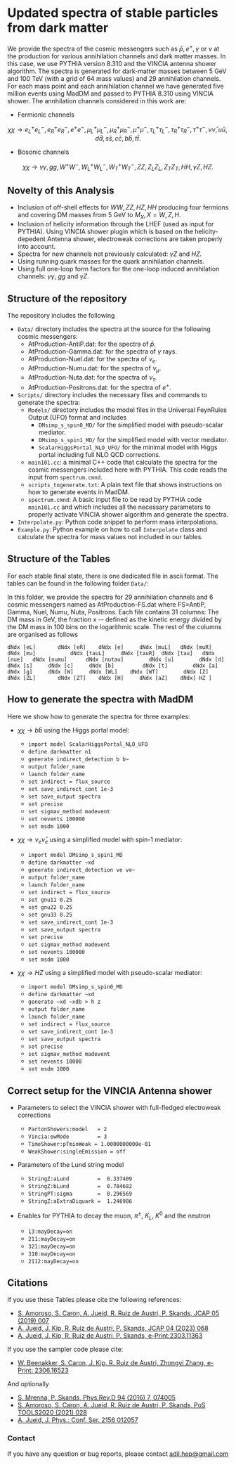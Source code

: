 # Updated spectra of stable particles from dark matter

We provide the spectra of the cosmic messengers such as $\bar{p}, e^+, \gamma$ or $\nu$ at the production for various annihilation channels and dark matter masses. In this case, we use PYTHIA version 8.310 and the VINCIA antenna shower algorithm. The spectra is generated for dark-matter masses between $5$ GeV and $100$ TeV (with a grid of 64 mass values) and 29 annihilation channels. For each mass point and each annihilation channel we have generated five million events using MadDM and passed to PYTHIA 8.310 using VINCIA shower. The annhilation channels considered in this work are:

* Fermionic channels  

$$
\chi \chi \to e_L^+ e_L^-, e_R^+ e_R^-, e^+ e^-, \mu_L^+ \mu_L^-, \mu_R^+ \mu_R^-, \mu^+ \mu^-, \tau^+_L \tau^-_L, \tau^+_R \tau^-_R, \tau^+ \tau^-, \nu \bar{\nu}, u\bar{u}, d\bar{d}, s\bar{s}, c\bar{c}, b\bar{b}, t\bar{t}.
$$

* Bosonic channels  

$$
\chi\chi \to \gamma\gamma, gg, W^+ W^-, W^+_L W^-_L, W^+_T W^-_T, ZZ, Z_L Z_L, Z_T Z_T, HH, \gamma Z, HZ.
$$

## Novelty of this Analysis

* Inclusion of off-shell effects for $WW, ZZ, HZ, HH$ producing four fermions and covering DM masses from 5 GeV to $M_X, X=W,Z,H$. 
* Inclusion of helicity information through the LHEF (used as input for PYTHIA). Using VINCIA shower plugin which is based on the helicity-depedent Antenna shower, electroweak corrections are taken properly into account.
* Spectra for new channels not previously calculated: $\gamma Z$ and $HZ$.
* Using running quark masses for the quark annihilation channels.
* Using full one-loop form factors for the one-loop induced annihilation channels: $\gamma\gamma$, $gg$ and $\gamma Z$.

## Structure of the repository

The repository includes the following  
* `Data/` directory includes the spectra at the source for the following cosmic messengers:  
    * AtProduction-AntiP.dat: for the spectra of $\bar{p}$.
    * AtProduction-Gamma.dat: for the spectra of $\gamma$ rays.
    * AtProduction-Nuel.dat: for the spectra of $\nu_e$.
    * AtProduction-Numu.dat: for the spectra of $\nu_\mu$.
    * AtProduction-Nuta.dat: for the spectra of $\nu_\tau$.
    * AtProduction-Positrons.dat: for the spectra of $e^+$.
* `Scripts/` directory includes the necessary files and commands to generate the spectra:
    * `Models/` directory includes the model files in the Universal FeynRules Output (UFO) format and includes
        * `DMsimp_s_spin0_MD/` for the simplified model with pseudo-scalar mediator.
        * `DMsimp_s_spin1_MD/` for the simplified model with vector mediator.
        * `ScalarHiggsPortal_NLO_UFO/` for the minimal model with Higgs portal including full NLO QCD corrections.
    * `main101.cc`: a minimal C++ code that calculate the spectra for the cosmic messengers included here with PYTHIA. This code reads the input from `spectrum.cmnd`.
    * `scripts_togenerate.txt`: A plain text file that shows instructions on how to generate events in MadDM.
    * `spectrum.cmnd`: A basic input file to be read by PYTHIA code `main101.cc` and which includes all the necessary parameters to properly activate VINCIA shower algorithm and generate the spectra.
* `Interpolate.py`: Python code snippet to perform mass interpolations.
* `Example.py`: Python example on how to call `Interpolate` class and calculate the spectra for mass values not included in our tables.

## Structure of the Tables

For each stable final state, there is one dedicated file in ascii format. The tables can be found in the following folder `Data/`: 

In this folder, we provide the spectra for 29 annihilation channels and 6 cosmic messengers named as AtProduction-FS.dat where FS=AntiP, Gamma, Nuel, Numu, Nuta, Positrons. Each file contains 31 columns: The DM mass in GeV, the fraction x -- defined as the kinetic energy divided by the DM mass in 100 bins on the logarithmic scale. The rest of the columns are organised as follows

```console
dNdx [eL]   	dNdx [eR] 	 dNdx [e]     dNdx [muL]   dNdx [muR]		dNdx [mu]     		dNdx [tauL]   	dNdx [tauR]  dNdx [tau]   dNdx [nue]   dNdx [numu]   	dNdx [nutau]		dNdx [u]  		dNdx [d]  	 dNdx [s]  	  dNdx [c]     dNdx [b]   		dNdx [t]		dNdx [a] 		dNdx [g]     dNdx [W]     dNdx [WL]    dNdx [WT]        dNdx [Z]        dNdx [ZL]       dNdx [ZT]    dNdx [H]     dNdx [aZ]	   dNdx[ HZ ]    		  
```

## How to generate the spectra with MadDM

Here we show how to generate the spectra for three examples: 

* $\chi \chi \to b\bar{b}$ using the Higgs portal model:
    * `import model ScalarHiggsPortal_NLO_UFO`
    * `define darkmatter n1`
    * `generate indirect_detection b b~`
    * `output folder_name`
    * `launch folder_name`
    * `set indirect = flux_source`
    * `set save_indirect_cont 1e-3`
    * `set save_output spectra`
    * `set precise`
    * `set sigmav_method madevent`
    * `set nevents 100000`
    * `set msdm 1000`

* $\chi\chi \to \nu_e \bar{\nu}_e$ using a simplified model with spin-1 mediator:
    * `import model DMsimp_s_spin1_MD`
    * `define darkmatter ~xd`
    * `generate indirect_detection ve ve~`
    * `output folder_name`
    * `launch folder_name`
    * `set indirect = flux_source`
    * `set gnu11 0.25` 
    * `set gnu22 0.25` 
    * `set gnu33 0.25`
    * `set save_indirect_cont 1e-3`
    * `set save_output spectra`
    * `set precise`
    * `set sigmav_method madevent` 
    * `set nevents 100000`
    * `set msdm 1000`

* $\chi\chi \to HZ$ using a simplified model with pseudo-scalar mediator:
    * `import model DMsimp_s_spin0_MD`
    * `define darkmatter ~xd`
    * `generate ~xd ~xdb > h z`
    * `output folder_name`
    * `launch folder_name` 
    * `set indirect = flux_source`
    * `set save_indirect_cont 1e-3`
    * `set save_output spectra`
    * `set precise`
    * `set sigmav_method madevent` 
    * `set nevents 10000`
    * `set msdm 1000`

## Correct setup for the VINCIA Antenna shower

* Parameters to select the VINCIA shower with full-fledged electroweak corrections
    * `PartonShowers:model   = 2`
    * `Vincia:ewMode         = 3`
    * `TimeShower:pTminWeak = 1.0000000000e-01`
    * `WeakShower:singleEmission = off`

* Parameters of the Lund string model
    * `StringZ:aLund         =  0.337409`
    * `StringZ:bLund         =  0.784682`
    * `StringPT:sigma        =  0.296569`
    * `StringZ:aExtraDiquark =  1.246986`

* Enables for PYTHIA to decay the muon, $\pi^\pm$, $K_L$, $K^0$ and the neutron 
    * `13:mayDecay=on`
    * `211:mayDecay=on`
    * `321:mayDecay=on`
    * `310:mayDecay=on`
    * `2112:mayDecay=on`


## Citations

If you use these Tables please cite the following references:

- [S. Amoroso, S. Caron, A. Jueid, R. Ruiz de Austri, P. Skands, JCAP 05 (2019) 007](https://arxiv.org/abs/1812.07424)
- [A. Jueid, J. Kip, R. Ruiz de Austri, P. Skands, JCAP 04 (2023) 068](https://arxiv.org/abs/2202.11546)
- [A. Jueid, J. Kip, R. Ruiz de Austri, P. Skands, e-Print:2303.11363](https://arxiv.org/2302.11363)

If you use the sampler code please cite:

- [W. Beenakker, S. Caron, J. Kip, R. Ruiz de Austri, Zhongyi Zhang, e-Print: 2306.16523](https://arxiv.org/abs/2306.16523)

And optionally
- [S. Mrenna, P. Skands, Phys.Rev.D 94 (2016) 7, 074005](https://arxiv.org/abs/1605.08352)
- [S. Amoroso, S. Caron, A. Jueid, R. Ruiz de Austri, P. Skands,  PoS TOOLS2020 (2021) 028](https://arxiv.org/abs/2012.08901)
- [A. Jueid, J. Phys.: Conf. Ser. 2156 012057](https://arxiv.org/abs/2110.09747)

### Contact
If you have any question or bug reports, please contact adil.hep@gmail.com